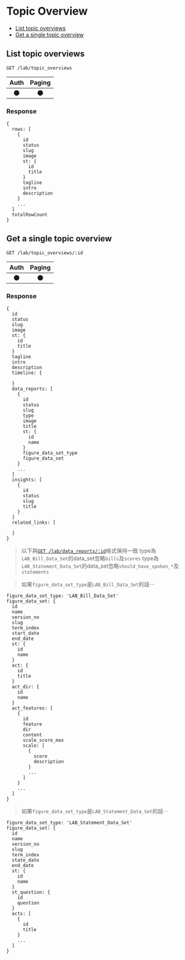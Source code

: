 # Topic Overview

- [List topic overviews](#list-topic-overviews)
- [Get a single topic overview](#get-a-single-topic-overview)

## List topic overviews
```
GET /lab/topic_overviews
```

| Auth | Paging |
| :---: | :---: |
| 🌑 | 🌑 |

### Response
```
{
  rows: [
    {
      id
      status
      slug
      image
      st: {
        id
        title
      }
      tagline
      intro
      description
    }
    ...
  ]
  totalRowCount
}
```

## Get a single topic overview
```
GET /lab/topic_overviews/:id
```

| Auth | Paging |
| :---: | :---: |
| 🌑 | 🌑 |

### Response
```
{
  id
  status
  slug
  image
  st: {
    id
    title
  }
  tagline
  intro
  description
  timeline: {

  }
  data_reports: [
    {
      id
      status
      slug
      type
      image
      title
      st: {
        id
        name
      }
      figure_data_set_type
      figure_data_set
    }
    ...
  ]
  insights: [
    {
      id
      status
      slug
      title
    }
  ]
  related_links: [

  ]
}
```

> 以下與[`GET /lab/data_reports/:id`](./data_reports#get-a-single-data-report)格式保持一致
> type為`LAB_Bill_Data_Set`的data_set忽略`bills`及`scores`
> type為`LAB_Statement_Data_Set`的data_set忽略`should_have_spoken_*`及`statements`

> 如果`figure_data_set_type`是`LAB_Bill_Data_Set`的話⋯

```
figure_data_set_type: 'LAB_Bill_Data_Set'
figure_data_set: {
  id
  name
  version_no
  slug
  term_index
  start_date
  end_date
  st: {
    id
    name
  }
  act: {
    id
    title
  }
  act_dir: {
    id
    name
  }
  act_features: [
    {
      id
      feature
      dir
      content
      scale_score_max
      scale: [
        {
          score
          description
        }
        ...
      ]
    }
    ...
  ]
}
```

> 如果`figure_data_set_type`是`LAB_Statement_Data_Set`的話⋯

```
figure_data_set_type: 'LAB_Statement_Data_Set'
figure_data_set: {
  id
  name
  version_no
  slug
  term_index
  state_date
  end_date
  st: {
    id
    name
  }
  st_question: {
    id
    question
  }
  acts: [
    {
      id
      title
    }
    ...
  ]
}
```
